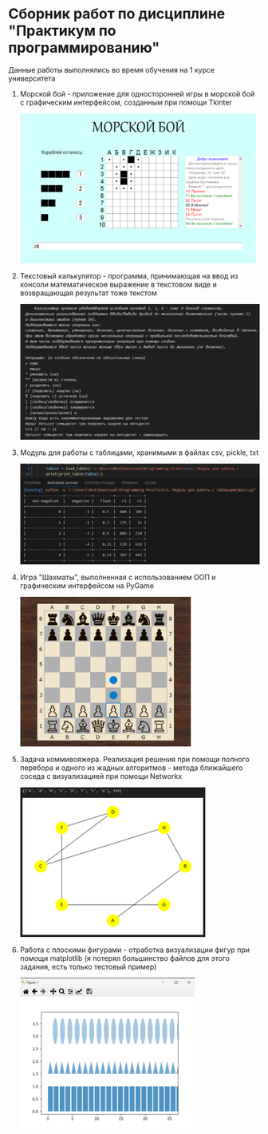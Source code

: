 # Сборник работ по дисциплине "Практикум по программированию"
Данные работы выполнялись во время обучения на 1 курсе университета

1. Морской бой - приложение для односторонней игры в морской бой с графическим интерфейсом, созданным при помощи Tkinter
   
   <img src="./img/sea_battle.png" alt="Морской бой" style="max-height: 300px" />

2. Текстовый калькулятор - программа, принимающая на ввод из консоли математическое выражение в текстовом виде и возвращающая результат тоже текстом

   <img src="./img/text_calc.png" alt="Текстовый калькулятор" style="max-height: 300px" />

3. Модуль для работы с таблицами, хранимыми в файлах csv, pickle, txt

   <img src="./img/tables.png" alt="Работа с таблицами" style="max-height: 300px" />

4. Игра "Шахматы", выполненная с использованием ООП и графическим интерфейсом на PyGame

   <img src="./img/chess.png" alt="Шахматы" style="max-height: 300px" />
   
5. Задача коммивояжера. Реализация решения при помощи полного перебора и одного из жадных алгоритмов - метода ближайшего соседа с визуализацией при помощи Networkx
   
   <img src="./img/travelling_salesman.png" alt="Коммивояжер" style="max-height: 300px" />

6. Работа с плоскими фигурами - отработка визуализации фигур при помощи matplotlib (я потерял большинство файлов для этого задания, есть только тестовый пример)
   
   <img src="./img/matplotlib.png" alt="Matplotlib" style="max-height: 300px" />


